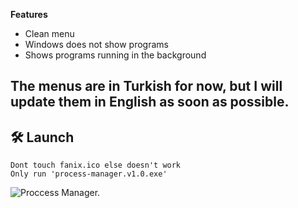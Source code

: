 **Features**
 - Clean menu
 - Windows does not show programs
 - Shows programs running in the background

## The menus are in Turkish for now, but I will update them in English as soon as possible.



## **🛠️ Launch**

```
Dont touch fanix.ico else doesn't work
Only run 'process-manager.v1.0.exe'
```


![Proccess Manager.](https://cdn.discordapp.com/attachments/981963453201789038/1150495325367304313/image3.png)
